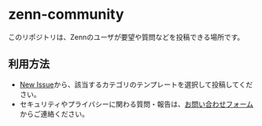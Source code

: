 # zenn-community

このリポジトリは、Zennのユーザが要望や質問などを投稿できる場所です。

## 利用方法

- [New Issue](https://github.com/zenn-dev/zenn-community/issues/new/choose)から、該当するカテゴリのテンプレートを選択して投稿してください。
- セキュリティやプライバシーに関わる質問・報告は、[お問い合わせフォーム](https://zenn.dev/inquiry)からご連絡ください。
